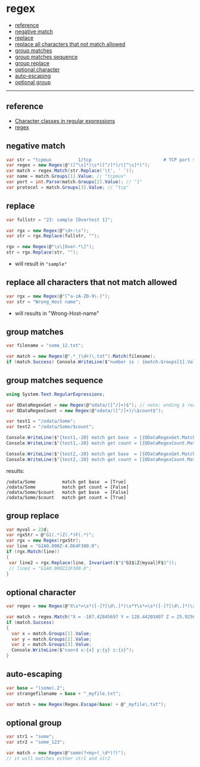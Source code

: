 # regex

<!-- TOC -->
- [reference](#reference)
- [negative match](#negative-match)
- [replace](#replace)
- [replace all characters that not match allowed](#replace-all-characters-that-not-match-allowed)
- [group matches](#group-matches)
- [group matches sequence](#group-matches-sequence)
- [group replace](#group-replace)
- [optional character](#optional-character)
- [auto-escaping](#auto-escaping)
- [optional group](#optional-group)
<!-- TOCEND -->

<hr/>

## reference

- [Character classes in regular expressions](https://docs.microsoft.com/en-us/dotnet/standard/base-types/character-classes-in-regular-expressions)
- [regex](https://docs.microsoft.com/en-us/dotnet/standard/base-types/regular-expression-language-quick-reference)

## negative match

```csharp
var str = "tcpmux          1/tcp                           # TCP port service multiplexer";
var regex = new Regex(@"([^\s]*)\s*([^/]*)/([^\s]*)");
var match = regex.Match(str.Replace('\t', ' '));
var name = match.Groups[1].Value; // "tcpmux"
var port = int.Parse(match.Groups[2].Value); // "1"
var protocol = match.Groups[3].Value; // "tcp"
```

## replace

```csharp
var fullstr = "23: sample [Overtest 1]";

var rgx = new Regex(@"\d+:\s");
var str = rgx.Replace(fullstr, "");

rgx = new Regex(@"\s\[Over.*\]");
str = rgx.Replace(str, "");
```

- will result in `"sample"`

## replace all characters that not match allowed

```csharp
var rgx = new Regex(@"[^a-zA-Z0-9\-]");
var str = "Wrong_Host name";
```

- will results in "Wrong-Host-name"

## group matches

```csharp
var filename = "some_12.txt";

var match = new Regex(@".*_(\d+)\.txt").Match(filename);
if (match.Success) Console.WriteLine($"number is : {match.Groups[1].Value}");
```

## group matches sequence

```csharp
using System.Text.RegularExpressions;

var ODataRegexGet = new Regex(@"odata/([^/]+)$"); // note: ending $ requires no more text
var ODataRegexCount = new Regex(@"odata/([^/]+)/\$count$");

var test1 = "/odata/Some";
var test2 = "/odata/Some/$count";

Console.WriteLine($"{test1,-20} match get base  = [{ODataRegexGet.Match(test1).Success}]");
Console.WriteLine($"{test1,-20} match get count = [{ODataRegexCount.Match(test1).Success}]");

Console.WriteLine($"{test2,-20} match get base  = [{ODataRegexGet.Match(test2).Success}]");
Console.WriteLine($"{test2,-20} match get count = [{ODataRegexCount.Match(test2).Success}]");
```

results:

```
/odata/Some          match get base  = [True]
/odata/Some          match get count = [False]
/odata/Some/$count   match get base  = [False]
/odata/Some/$count   match get count = [True]
```

## group replace

```csharp
var myval = 22d;
var rgxStr = @"G1(.*)Z(.*)F(.*)";
var rgx = new Regex(rgxStr);
var line = "G1A0.000Z-4.064F300.0";
if (rgx.Match(line))
{
 var line2 = rgx.Replace(line, Invariant($"$"G1$1Z{myval}F$3"));
 // line2 = "G1A0.000Z22F300.0";
}
```

## optional character

```csharp
var regex = new Regex(@"X\s*=\s*([-]?[\d\.]*)\s*Y\s*=\s*([-]?[\d\.]*)\s*Z\s*=\s*([-]?[\d\.]*)");

var match = regex.Match("X = -187.42845697 Y = 128.44203407 Z = 25.92565607");
if (match.Success)
{
  var x = match.Groups[1].Value;
  var y = match.Groups[2].Value;
  var z = match.Groups[3].Value;
  Console.WriteLine($"coord x:{x} y:{y} z:{z}");
}
```

## auto-escaping

```csharp
var base = "(some).2";
var strangefilename = base + "_myfile.txt";

var match = new Regex(Regex.Escape(base) + @"_myfile\.txt");
```

## optional group

```csharp
var str1 = "some";
var str2 = "some_123";

var match = new Regex(@"some(?<my>(_\d*)?)");
// it will matches either str1 and str2
```
